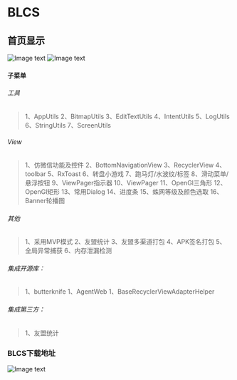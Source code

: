 # BLCS
## 首页显示
![Image text](https://github.com/DayorNight/BLCS/blob/master/png/工具.png)
![Image text](https://github.com/DayorNight/BLCS/blob/master/png/View-仿微信功能-字体大小.png)
#### 子菜单

###### 工具
> 1、AppUtils
> 2、BitmapUtils
> 3、EditTextUtils
> 4、IntentUtils
> 5、LogUtils
> 6、StringUtils
> 7、ScreenUtils

###### View
> 1、仿微信功能及控件
> 2、BottomNavigationView
> 3、RecyclerView
> 4、toolbar
> 5、RxToast
> 6、转盘小游戏
> 7、跑马灯/水波纹/标签
> 8、滑动菜单/悬浮按钮
> 9、ViewPager指示器
> 10、ViewPager
> 11、OpenGl三角形
> 12、OpenGl矩形
> 13、常用Dialog
> 14、进度条
> 15、蛛网等级及颜色选取
> 16、Banner轮播图

###### 其他
> 1、采用MVP模式
> 2、友盟统计
> 3、友盟多渠道打包
> 4、APK签名打包
> 5、全局异常捕获
> 6、内存泄漏检测

###### 集成开源库：
> 1、butterknife
> 1、AgentWeb
> 1、BaseRecyclerViewAdapterHelper


###### 集成第三方：
> 1、友盟统计



### BLCS下载地址 
![Image text](https://github.com/DayorNight/BLCS/blob/master/png/BLCS.png)
